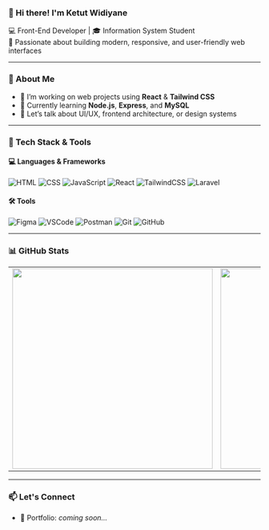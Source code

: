 ### 👋 Hi there! I'm Ketut Widiyane

💻 Front-End Developer | 🎓 Information System Student  
🎯 Passionate about building modern, responsive, and user-friendly web interfaces

---

### 🌟 About Me
- 🔭 I’m working on web projects using **React** & **Tailwind CSS**
- 🌱 Currently learning **Node.js**, **Express**, and **MySQL**
- 💬 Let’s talk about UI/UX, frontend architecture, or design systems

---

### 🚀 Tech Stack & Tools

#### 💻 Languages & Frameworks
![HTML](https://img.shields.io/badge/HTML5-E34F26?style=for-the-badge&logo=html5&logoColor=white)
![CSS](https://img.shields.io/badge/CSS3-1572B6?style=for-the-badge&logo=css3&logoColor=white)
![JavaScript](https://img.shields.io/badge/JavaScript-F7DF1E?style=for-the-badge&logo=javascript&logoColor=black)
![React](https://img.shields.io/badge/React-20232A?style=for-the-badge&logo=react&logoColor=61DAFB)
![TailwindCSS](https://img.shields.io/badge/TailwindCSS-38B2AC?style=for-the-badge&logo=tailwind-css&logoColor=white)
![Laravel](https://img.shields.io/badge/Laravel-FF2D20?style=for-the-badge&logo=laravel&logoColor=white)

#### 🛠️ Tools
![Figma](https://img.shields.io/badge/Figma-F24E1E?style=for-the-badge&logo=figma&logoColor=white)
![VSCode](https://img.shields.io/badge/VS%20Code-007ACC?style=for-the-badge&logo=visual-studio-code&logoColor=white)
![Postman](https://img.shields.io/badge/Postman-FF6C37?style=for-the-badge&logo=postman&logoColor=white)
![Git](https://img.shields.io/badge/Git-F05032?style=for-the-badge&logo=git&logoColor=white)
![GitHub](https://img.shields.io/badge/GitHub-181717?style=for-the-badge&logo=github&logoColor=white)

---

### 📊 GitHub Stats
<table>
  <tr>
    <td>
      <img src="https://github-readme-stats.vercel.app/api?username=IKetutWidiyane&show_icons=true&theme=radical" width="400"/>
    </td>
    <td>
      <img src="https://github-readme-stats.vercel.app/api/top-langs/?username=IKetutWidiyane&layout=compact&theme=radical" width="400"/>
    </td>
  </tr>
</table>

---

### 📫 Let's Connect
- 💼 Portfolio: *coming soon...*
